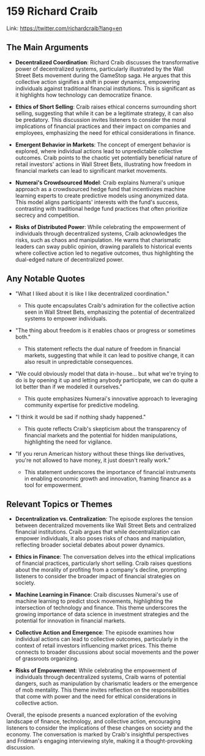 # 159 Richard Craib


Link: https://twitter.com/richardcraib?lang=en



## The Main Arguments

- **Decentralized Coordination**: Richard Craib discusses the transformative power of decentralized systems, particularly illustrated by the Wall Street Bets movement during the GameStop saga. He argues that this collective action signifies a shift in power dynamics, empowering individuals against traditional financial institutions. This is significant as it highlights how technology can democratize finance.

- **Ethics of Short Selling**: Craib raises ethical concerns surrounding short selling, suggesting that while it can be a legitimate strategy, it can also be predatory. This discussion invites listeners to consider the moral implications of financial practices and their impact on companies and employees, emphasizing the need for ethical considerations in finance.

- **Emergent Behavior in Markets**: The concept of emergent behavior is explored, where individual actions lead to unpredictable collective outcomes. Craib points to the chaotic yet potentially beneficial nature of retail investors' actions in Wall Street Bets, illustrating how freedom in financial markets can lead to significant market movements.

- **Numerai's Crowdsourced Model**: Craib explains Numerai's unique approach as a crowdsourced hedge fund that incentivizes machine learning experts to create predictive models using anonymized data. This model aligns participants' interests with the fund's success, contrasting with traditional hedge fund practices that often prioritize secrecy and competition.

- **Risks of Distributed Power**: While celebrating the empowerment of individuals through decentralized systems, Craib acknowledges the risks, such as chaos and manipulation. He warns that charismatic leaders can sway public opinion, drawing parallels to historical events where collective action led to negative outcomes, thus highlighting the dual-edged nature of decentralized power.

## Any Notable Quotes

- "What I liked about it is like I like decentralized coordination."
  - This quote encapsulates Craib's admiration for the collective action seen in Wall Street Bets, emphasizing the potential of decentralized systems to empower individuals.

- "The thing about freedom is it enables chaos or progress or sometimes both."
  - This statement reflects the dual nature of freedom in financial markets, suggesting that while it can lead to positive change, it can also result in unpredictable consequences.

- "We could obviously model that data in-house... but what we're trying to do is by opening it up and letting anybody participate, we can do quite a lot better than if we modeled it ourselves."
  - This quote emphasizes Numerai's innovative approach to leveraging community expertise for predictive modeling.

- "I think it would be sad if nothing shady happened."
  - This quote reflects Craib's skepticism about the transparency of financial markets and the potential for hidden manipulations, highlighting the need for vigilance.

- "If you rerun American history without these things like derivatives, you're not allowed to have money, it just doesn't really work."
  - This statement underscores the importance of financial instruments in enabling economic growth and innovation, framing finance as a tool for empowerment.

## Relevant Topics or Themes

- **Decentralization vs. Centralization**: The episode explores the tension between decentralized movements like Wall Street Bets and centralized financial institutions. Craib argues that while decentralization can empower individuals, it also poses risks of chaos and manipulation, reflecting broader societal debates about power dynamics.

- **Ethics in Finance**: The conversation delves into the ethical implications of financial practices, particularly short selling. Craib raises questions about the morality of profiting from a company's decline, prompting listeners to consider the broader impact of financial strategies on society.

- **Machine Learning in Finance**: Craib discusses Numerai's use of machine learning to predict stock movements, highlighting the intersection of technology and finance. This theme underscores the growing importance of data science in investment strategies and the potential for innovation in financial markets.

- **Collective Action and Emergence**: The episode examines how individual actions can lead to collective outcomes, particularly in the context of retail investors influencing market prices. This theme connects to broader discussions about social movements and the power of grassroots organizing.

- **Risks of Empowerment**: While celebrating the empowerment of individuals through decentralized systems, Craib warns of potential dangers, such as manipulation by charismatic leaders or the emergence of mob mentality. This theme invites reflection on the responsibilities that come with power and the need for ethical considerations in collective action.

Overall, the episode presents a nuanced exploration of the evolving landscape of finance, technology, and collective action, encouraging listeners to consider the implications of these changes on society and the economy. The conversation is marked by Craib's insightful perspectives and Fridman's engaging interviewing style, making it a thought-provoking discussion.